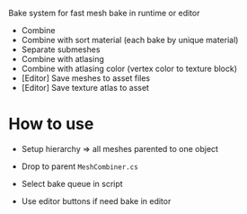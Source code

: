 Bake system for fast mesh bake in runtime or editor
- Combine
- Combine with sort material (each bake by unique material)
- Separate submeshes
- Combine with atlasing
- Combine with atlasing color (vertex color to texture block)
- [Editor] Save meshes to asset files
- [Editor] Save texture atlas to asset


# How to use
- Setup hierarchy => all meshes parented to one object
- Drop to parent `MeshCombiner.cs`
- Select bake queue in script

- Use editor buttons if need bake in editor
